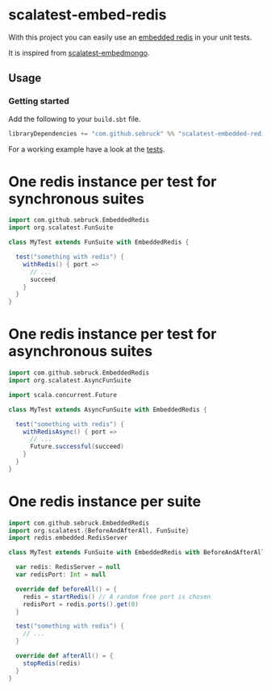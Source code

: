 # scalatest-embed-redis

With this project you can easily use an 
[embedded redis](https://github.com/kstyrc/embedded-redis) in your unit tests.

It is inspired from [scalatest-embedmongo](https://github.com/SimplyScala/scalatest-embedmongo).

## Usage

### Getting started 

Add the following to your `build.sbt` file.

```scala
libraryDependencies += "com.github.sebruck" %% "scalatest-embedded-redis" % "0.3.0"
``` 

For a working example have a look at the [tests](https://github.com/Sebruck/scalatest-embedded-redis/blob/master/src/main/scala/com/github/sebruck/EmbeddedRedis.scala).

# One redis instance per test for synchronous suites
```scala
import com.github.sebruck.EmbeddedRedis
import org.scalatest.FunSuite

class MyTest extends FunSuite with EmbeddedRedis {

  test("something with redis") {
    withRedis() { port =>
      // ...
      succeed
    }
  }
}
```

# One redis instance per test for asynchronous suites
```scala
import com.github.sebruck.EmbeddedRedis
import org.scalatest.AsyncFunSuite

import scala.concurrent.Future

class MyTest extends AsyncFunSuite with EmbeddedRedis {

  test("something with redis") {
    withRedisAsync() { port =>
      // ...
      Future.successful(succeed)
    }
  }
} 
```

# One redis instance per suite

```scala
import com.github.sebruck.EmbeddedRedis
import org.scalatest.{BeforeAndAfterAll, FunSuite}
import redis.embedded.RedisServer

class MyTest extends FunSuite with EmbeddedRedis with BeforeAndAfterAll {

  var redis: RedisServer = null
  var redisPort: Int = null

  override def beforeAll() = {
    redis = startRedis() // A random free port is chosen
    redisPort = redis.ports().get(0)
  }

  test("something with redis") {
    // ...
  }

  override def afterAll() = {
    stopRedis(redis)
  }
}
```